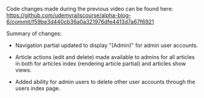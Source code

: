 Code changes made during the previous video can be found here: https://github.com/udemyrailscourse/alpha-blog-6/commit/f59be3d440cb36a0a321976dfe4413d7a67f6921

Summary of changes:

- Navigation partial updated to display "(Admin)" for admin user accounts.

- Article actions (edit and delete) made available to admins for all articles in both for articles index (rendering article partial) and articles show views.

- Added ability for admin users to delete other user accounts through the users index page.